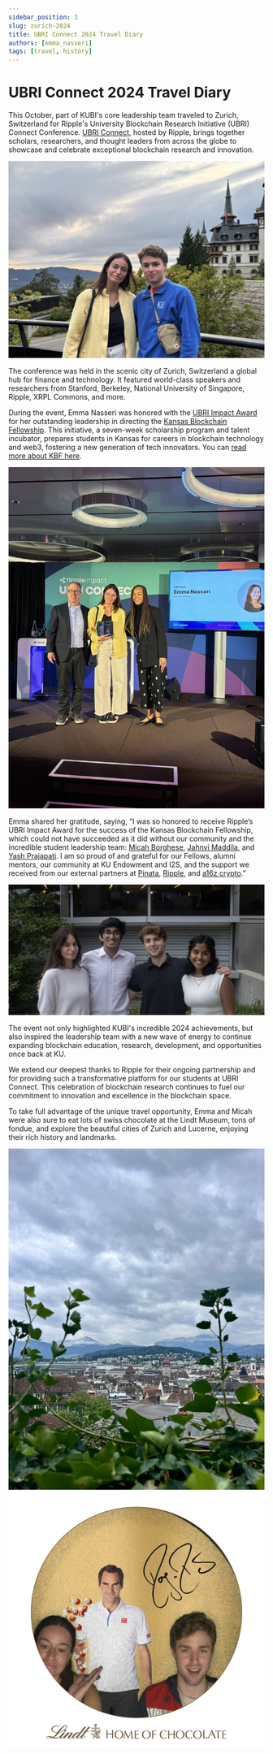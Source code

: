 ```yaml
---
sidebar_position: 3
slug: zurich-2024
title: UBRI Connect 2024 Travel Diary
authors: [emma_nasseri]
tags: [travel, history]
---
```


# UBRI Connect 2024 Travel Diary

This October, part of KUBI's core leadership team traveled to Zurich, Switzerland for Ripple's University Blockchain Research Initiative (UBRI) Connect Conference. [UBRI Connect](https://www.ubriconnect.com/), hosted by Ripple, brings together scholars, researchers, and thought leaders from across the globe to showcase and celebrate exceptional blockchain research and innovation.

![Emma and Micah](emma_and_micah.jpeg)

<!-- truncate -->

The conference was held in the scenic city of Zurich, Switzerland a global hub for finance and technology. It featured world-class speakers and researchers from Stanford, Berkeley, National University of Singapore, Ripple, XRPL Commons, and more.

During the event, Emma Nasseri was honored with the [UBRI Impact Award](https://i2s-research.ku.edu/news/article/ku-student-receives-leadership-award-for-blockchain-research-initiative-on-international-stage) for her outstanding leadership in directing the [Kansas Blockchain Fellowship](https://www.kansasblockchain.org/). This initiative, a seven-week scholarship program and talent incubator, prepares students in Kansas for careers in blockchain technology and web3, fostering a new generation of tech innovators. You can [read more about KBF here](kbf-2024).

![UBRI Award](ubri_award.jpeg)

Emma shared her gratitude, saying, “I was so honored to receive Ripple’s UBRI Impact Award for the success of the Kansas Blockchain Fellowship, which could not have succeeded as it did without our community and the incredible student leadership team: [Micah Borghese](https://www.linkedin.com/in/micah-borghese/), [Jahnvi Maddila](https://www.linkedin.com/in/jahnvi-maddila-228359250/), and [Yash Prajapati](https://www.linkedin.com/in/yashprajapati23/). I am so proud of and grateful for our Fellows, alumni mentors, our community at KU Endowment and I2S, and the support we received from our external partners at [Pinata](https://pinata.cloud/), [Ripple](https://ripple.com/), and [a16z crypto](https://a16zcrypto.com/).”

![KBF Leadership Team](kbf_leadership.jpg)

The event not only highlighted KUBI's incredible 2024 achievements, but also inspired the leadership team with a new wave of energy to continue expanding blockchain education, research, development, and opportunities once back at KU.

We extend our deepest thanks to Ripple for their ongoing partnership and for providing such a transformative platform for our students at UBRI Connect. This celebration of blockchain research continues to fuel our commitment to innovation and excellence in the blockchain space.

To take full advantage of the unique travel opportunity, Emma and Micah were also sure to eat lots of swiss chocolate at the Lindt Museum, tons of fondue, and explore the beautiful cities of Zurich and Lucerne, enjoying their rich history and landmarks.

![lucerne](lucerne.jpeg)
![lindt](lindt.jpeg)

